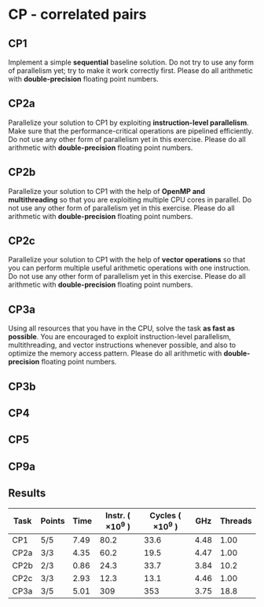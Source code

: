 # CP - correlated pairs
## CP1
Implement a simple **sequential** baseline solution. Do not try to use any form of parallelism yet;
try to make it work correctly first. Please do all arithmetic with **double-precision**
floating point numbers.

## CP2a
Parallelize your solution to CP1 by exploiting **instruction-level parallelism**.
Make sure that the performance-critical operations are pipelined efficiently.
Do not use any other form of parallelism yet in this exercise.
Please do all arithmetic with **double-precision** floating point numbers.

## CP2b
Parallelize your solution to CP1 with the help of **OpenMP and multithreading** so that you are
exploiting multiple CPU cores in parallel. Do not use any other form of parallelism yet in this
exercise. Please do all arithmetic with **double-precision** floating point numbers.

## CP2c
Parallelize your solution to CP1 with the help of **vector operations** so that you can perform
multiple useful arithmetic operations with one instruction. Do not use any other form of
parallelism yet in this exercise. Please do all arithmetic with **double-precision** floating
point numbers.

## CP3a
Using all resources that you have in the CPU, solve the task **as fast as possible**.
You are encouraged to exploit instruction-level parallelism, multithreading, and vector
instructions whenever possible, and also to optimize the memory access pattern.
Please do all arithmetic with **double-precision** floating point numbers.

## CP3b
## CP4
## CP5
## CP9a

## Results

| Task | Points |     Time | Instr. ( $\times 10^9$ ) | Cycles ( $\times 10^9$ ) |  GHz | Threads |
|------|--------|----------|--------------------------|--------------------------|------|---------|
| CP1  |    5/5 |     7.49 |                     80.2 |                     33.6 | 4.48 |    1.00 |
| CP2a |    3/3 |     4.35 |                     60.2 |                     19.5 | 4.47 |    1.00 |
| CP2b |    2/3 |     0.86 |                     24.3 |                     33.7 | 3.84 |    10.2 |
| CP2c |    3/3 |     2.93 |                     12.3 |                     13.1 | 4.46 |    1.00 |
| CP3a |    3/5 |     5.01 |                      309 |                      353 | 3.75 |    18.8 |

